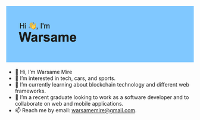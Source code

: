 
![Header](./header.png)
- 👋 Hi, I’m Warsame Mire
- 👀 I’m interested in tech, cars, and sports. 
- 🌱 I’m currently learning about blockchain technology and different web frameworks.
- 💞️ I’m a recent graduate looking to work as a software developer and to collaborate on web and mobile applications.
- 📫 Reach me by email: warsamemire@gmail.com.

<!---
Warsame9/Warsame9 is a ✨ special ✨ repository because its `README.md` (this file) appears on your GitHub profile.
You can click the Preview link to take a look at your changes.
--->
